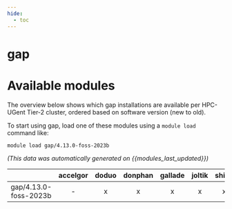 ```yaml
---
hide:
  - toc
---
```


gap
===

# Available modules


The overview below shows which gap installations are available per HPC-UGent Tier-2 cluster, ordered based on software version (new to old).

To start using gap, load one of these modules using a `module load` command like:

```shell
module load gap/4.13.0-foss-2023b
```

*(This data was automatically generated on {{modules_last_updated}})*  

| |accelgor|doduo|donphan|gallade|joltik|shinx|
| :---: | :---: | :---: | :---: | :---: | :---: | :---: |
|gap/4.13.0-foss-2023b|-|x|x|x|x|x|
